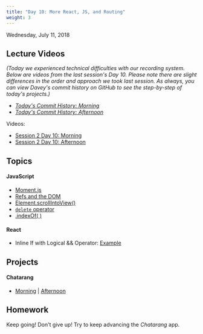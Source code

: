 ```yaml
---
title: "Day 10: More React, JS, and Routing"
weight: 3
---
```


<date>Wednesday, July 11, 2018</date>

## Lecture Videos

_(Today we experienced technical difficulties with our recording system. Below are videos from the last session's Day 10. Please note there are slight differences in the order and approach we took last session. As always, you can view Davey's commit history on GitHub to see the step-by-step of today's projects.)_

* _[Today's Commit History: Morning](https://github.com/xtbc18s3/chatarang/commits/master)_ 
* _[Today's Commit History: Afternoon](https://github.com/xtbc18s3/chatarang-afternoon/commits/master)_

Videos:

* [Session 2 Day 10: Morning](https://www.youtube.com/watch?v=7XGENVb3iPg&list=PLuT2TqJuwaY-wZ8GKN0bjgCwNVf1WpEGp&index=129)
* [Session 2 Day 10: Afternoon](https://www.youtube.com/watch?v=FvzgFZrY-Ww&index=133&list=PLuT2TqJuwaY90mQ7meSdhHMX6FbfCaLNA)

## Topics
#### JavaScript 
* [Moment.js](https://momentjs.com/)
* [Refs and the DOM](https://reactjs.org/docs/refs-and-the-dom.html)
* [Element.scrollIntoView()](https://developer.mozilla.org/en-US/docs/Web/API/Element/scrollIntoView)
* [`delete` operator](https://developer.mozilla.org/en-US/docs/Web/JavaScript/Reference/Operators/delete)
* [.indexOf( )](https://developer.mozilla.org/en-US/docs/Web/JavaScript/Reference/Global_Objects/Array/indexOf)

#### React 
* Inline If with Logical && Operator: [Example](https://reactjs.org/docs/conditional-rendering.html)

## Projects

#### Chatarang 
* [Morning](https://github.com/xtbc18s3/chatarang) | [Afternoon](https://github.com/xtbc18s3/chatarang-afternoon)

## Homework
Keep going! Don't give up! Try to keep advancing the _Chatarang_ app.
